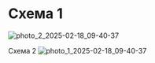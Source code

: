 # Схема 1
![photo_2_2025-02-18_09-40-37](https://github.com/user-attachments/assets/4e440b7d-7777-4c51-8dd6-5368d5327124)


Схема 2
![photo_1_2025-02-18_09-40-37](https://github.com/user-attachments/assets/6198861f-565d-45cd-95b1-c92db303b65e)
